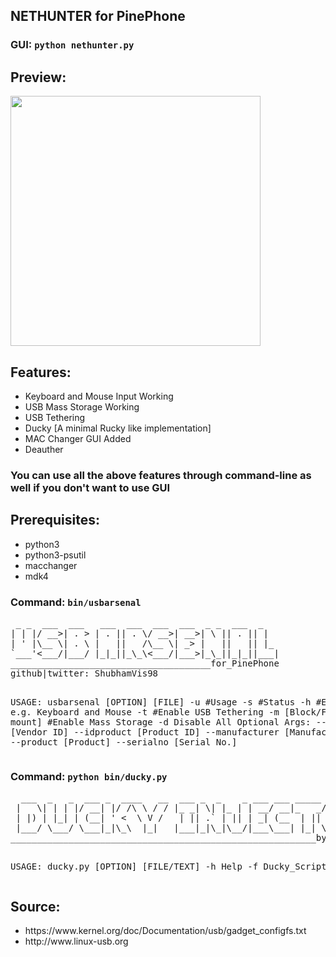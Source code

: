 <h2>NETHUNTER for PinePhone</h2>

<h3>GUI: <code>python nethunter.py</code></h3>
<h2>Preview:</h2>
<img width="400px" src="https://user-images.githubusercontent.com/43336210/227779934-d7cfcb1f-8ce4-41b1-b8e5-fa02f3828be5.gif">

<h2>Features:</h2>
<ul>
    <li>Keyboard and Mouse Input Working</li>
    <li>USB Mass Storage Working</li>
    <li>USB Tethering</li>
    <li>Ducky [A minimal Rucky like implementation]</li>
    <li>MAC Changer GUI Added</li>
    <li>Deauther</li>
</ul>
<h3>You can use all the above features through command-line as well if you don't want to use GUI</h3>
<h2>Prerequisites:</h2>
<ul>
    <li>python3</li>
    <li>python3-psutil</li>
    <li>macchanger</li>
    <li>mdk4</li>
</ul>
<h3>Command: <code>bin/usbarsenal</code></h3>
<pre>
 _ _  ___  ___   ___  ___  ___  ___  _ _  ___  _
| | |/ __>| . > | . || . \/ __>| __>| \ || . || |
| ' |\__ \| . \ |   ||   /\__ \| _> |   ||   || |_
`___'<___/|___/ |_|_||_\_\<___/|___>|_\_||_|_||___|
______________________________________for_PinePhone
github|twitter: ShubhamVis98

USAGE:
        usbarsenal [OPTION] [FILE]
        -u #Usage
        -s #Status
        -h #Enable HID e.g. Keyboard and Mouse
        -t #Enable USB Tethering
        -m [Block/File Path to mount] #Enable Mass Storage
        -d Disable All
Optional Args:
        --idvendor [Vendor ID]
        --idproduct [Product ID]
        --manufacturer [Manufacturer]
        --product [Product]
        --serialno [Serial No.]
</pre>
<h3>Command: <code>python bin/ducky.py</code></h3>
<pre>
  ___  _   _  ___ _  ____   __  ___ _  _    _ ___ ___ _____ ___  ___ 
 |   \| | | |/ __| |/ /\ \ / / |_ _| \| |_ | | __/ __|_   _/ _ \| _ \
 | |) | |_| | (__| ' <  \ V /   | || .` | || | _| (__  | || (_) |   /
 |___/ \___/ \___|_|\_\  |_|   |___|_|\_|\__/|___\___| |_| \___/|_|_\
__________________________________________________________by fossfrog

USAGE: ducky.py [OPTION] [FILE/TEXT]
        -h      Help
        -f      Ducky_Script
        -t      Text
</pre>

<h2>Source:</h2>
<ul>
    <li>https://www.kernel.org/doc/Documentation/usb/gadget_configfs.txt</li>
    <li>http://www.linux-usb.org</li>
</ul>
